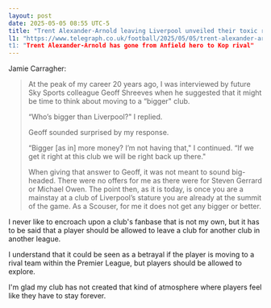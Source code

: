 ```yaml
---
layout: post
date: 2025-05-05 08:55 UTC-5
title: "Trent Alexander-Arnold leaving Liverpool unveiled their toxic relationship"
l1: "https://www.telegraph.co.uk/football/2025/05/05/trent-alexander-arnold-anfield-hero-to-kop-rival-liverpool/
t1: "Trent Alexander-Arnold has gone from Anfield hero to Kop rival"
---
```


Jamie Carragher:

> At the peak of my career 20 years ago, I was interviewed by future Sky Sports colleague Geoff Shreeves when he suggested that it might be time to think about moving to a “bigger" club.
> 
> “Who’s bigger than Liverpool?" I replied.
> 
> Geoff sounded surprised by my response.
> 
> “Bigger [as in] more money? I’m not having that," I continued. “If we get it right at this club we will be right back up there."
> 
> When giving that answer to Geoff, it was not meant to sound big-headed. There were no offers for me as there were for Steven Gerrard or Michael Owen. The point then, as it is today, is once you are a mainstay at a club of Liverpool’s stature you are already at the summit of the game. As a Scouser, for me it does not get any bigger or better.

I never like to encroach upon a club's fanbase that is not my own, but it has to be said that a player should be allowed to leave a club for another club in another league.

I understand that it could be seen as a betrayal if the player is moving to a rival team within the Premier League, but players should be allowed to explore. 

I'm glad my club has not created that kind of atmosphere where players feel like they have to stay forever.